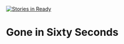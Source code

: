 [![Stories in Ready](https://badge.waffle.io/ButuzGOL/gss.png?label=ready)](https://waffle.io/ButuzGOL/gss)
# Gone in Sixty Seconds
